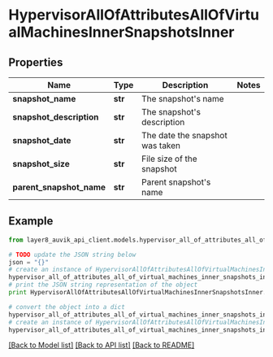 # HypervisorAllOfAttributesAllOfVirtualMachinesInnerSnapshotsInner


## Properties
Name | Type | Description | Notes
------------ | ------------- | ------------- | -------------
**snapshot_name** | **str** | The snapshot&#39;s name | 
**snapshot_description** | **str** | The snapshot&#39;s description | 
**snapshot_date** | **str** | The date the snapshot was taken | 
**snapshot_size** | **str** | File size of the snapshot | 
**parent_snapshot_name** | **str** | Parent snapshot&#39;s name | 

## Example

```python
from layer8_auvik_api_client.models.hypervisor_all_of_attributes_all_of_virtual_machines_inner_snapshots_inner import HypervisorAllOfAttributesAllOfVirtualMachinesInnerSnapshotsInner

# TODO update the JSON string below
json = "{}"
# create an instance of HypervisorAllOfAttributesAllOfVirtualMachinesInnerSnapshotsInner from a JSON string
hypervisor_all_of_attributes_all_of_virtual_machines_inner_snapshots_inner_instance = HypervisorAllOfAttributesAllOfVirtualMachinesInnerSnapshotsInner.from_json(json)
# print the JSON string representation of the object
print HypervisorAllOfAttributesAllOfVirtualMachinesInnerSnapshotsInner.to_json()

# convert the object into a dict
hypervisor_all_of_attributes_all_of_virtual_machines_inner_snapshots_inner_dict = hypervisor_all_of_attributes_all_of_virtual_machines_inner_snapshots_inner_instance.to_dict()
# create an instance of HypervisorAllOfAttributesAllOfVirtualMachinesInnerSnapshotsInner from a dict
hypervisor_all_of_attributes_all_of_virtual_machines_inner_snapshots_inner_form_dict = hypervisor_all_of_attributes_all_of_virtual_machines_inner_snapshots_inner.from_dict(hypervisor_all_of_attributes_all_of_virtual_machines_inner_snapshots_inner_dict)
```
[[Back to Model list]](../README.md#documentation-for-models) [[Back to API list]](../README.md#documentation-for-api-endpoints) [[Back to README]](../README.md)


